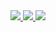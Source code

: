   <a href="https://github.com/Astroplex-SS14c">
    <img src="http://github-profile-summary-cards.vercel.app/api/cards/profile-details?username=Astroplex-SS14&theme=transparent" />
  </a>
  <a href="https://github.com/Astroplex-SS14">
    <img src="https://github-readme-streak-stats.herokuapp.com/?user=Astroplex-SS14&hide_border=true&card_width=338&theme=transparent" />
  </a>
  <a href="https://github.com/Astroplex-SS14">
    <img src="http://github-profile-summary-cards.vercel.app/api/cards/stats?username=Astroplex-SS14&theme=transparent" />
  </a>
